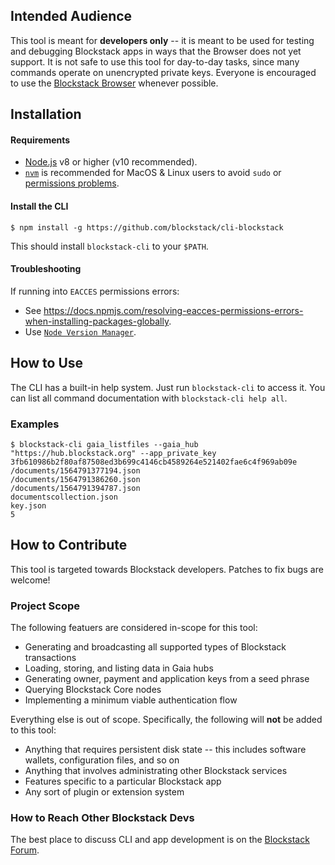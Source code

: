 ## Intended Audience

This tool is meant for **developers only**
-- it is meant to be used for testing and debugging Blockstack apps in ways that
the Browser does not yet support.  It is not safe to use this tool for
day-to-day tasks, since many commands operate on unencrypted private keys.
Everyone is encouraged to use the [Blockstack
Browser](https://github.com/blockstack/blockstack-browser) whenever possible.

## Installation

#### Requirements
* [Node.js](https://nodejs.org/en/download/) v8 or higher (v10 recommended).
* [`nvm`](https://github.com/nvm-sh/nvm) is recommended for MacOS & Linux users to avoid `sudo` or [permissions problems](https://docs.npmjs.com/resolving-eacces-permissions-errors-when-installing-packages-globally).

#### Install the CLI

```
$ npm install -g https://github.com/blockstack/cli-blockstack
```

This should install `blockstack-cli` to your `$PATH`.

#### Troubleshooting

If running into `EACCES` permissions errors:
* See https://docs.npmjs.com/resolving-eacces-permissions-errors-when-installing-packages-globally.
* Use [`Node Version Manager`](https://github.com/nvm-sh/nvm).

## How to Use

The CLI has a built-in help system.  Just run `blockstack-cli` to access it.
You can list all command documentation with `blockstack-cli help all`.

### Examples

```
$ blockstack-cli gaia_listfiles --gaia_hub "https://hub.blockstack.org" --app_private_key 3fb610986b2f80af87508ed3b699c4146cb4589264e521402fae6c4f969ab09e
/documents/1564791377194.json
/documents/1564791386260.json
/documents/1564791394787.json
documentscollection.json
key.json
5
```

## How to Contribute

This tool is targeted towards Blockstack developers.  Patches to fix bugs are
welcome!

### Project Scope

The following featuers are considered in-scope for this tool:

* Generating and broadcasting all supported types of Blockstack transactions
* Loading, storing, and listing data in Gaia hubs
* Generating owner, payment and application keys from a seed phrase
* Querying Blockstack Core nodes
* Implementing a minimum viable authentication flow

Everything else is out of scope.  Specifically, the following will **not** be
added to this tool:

* Anything that requires persistent disk state -- this includes software wallets, configuration
  files, and so on
* Anything that involves administrating other Blockstack services
* Features specific to a particular Blockstack app
* Any sort of plugin or extension system

### How to Reach Other Blockstack Devs

The best place to discuss CLI and app development is on the [Blockstack
Forum](https://forum.blockstack.org).
